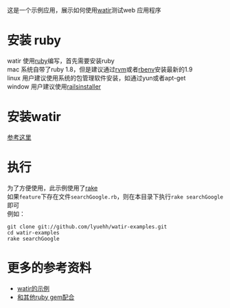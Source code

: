 这是一个示例应用，展示如何使用[watir](http://watir.com/)测试web 应用程序


# 安装 ruby
watir 使用[ruby](http://www.ruby-lang.org/)编写，首先需要安装ruby  
mac 系统自带了ruby 1.8，但是建议通过[rvm](https://rvm.io/)或者[rbenv](https://github.com/。sstephenson/rbenv)安装最新的1.9  
linux 用户建议使用系统的包管理软件安装，如通过yun或者apt-get  
window 用户建议使用[railsinstaller](http://railsinstaller.org/)  

# 安装watir

[参考这里](http://watir.com/installation/)

# 执行

为了方便使用，此示例使用了[rake](http://rake.rubyforge.org/)  
如果`feature`下存在文件`searchGoogle.rb`，则在本目录下执行`rake searchGoogle`即可  
例如：

```
git clone git://github.com/lyuehh/watir-examples.git
cd watir-examples
rake searchGoogle
```

# 更多的参考资料

* [watir的示例](http://watir.com/examples/)
* [和其他ruby gem配合](http://watir.com/frameworks/)